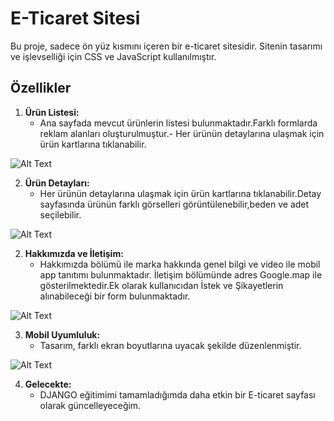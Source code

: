



# E-Ticaret Sitesi

Bu proje, sadece ön yüz kısmını içeren bir e-ticaret sitesidir. Sitenin tasarımı ve işlevselliği için CSS ve JavaScript kullanılmıştır.

## Özellikler

1. **Ürün Listesi:**
   - Ana sayfada mevcut ürünlerin listesi bulunmaktadır.Farklı formlarda reklam alanları oluşturulmuştur.- Her ürünün detaylarına ulaşmak için ürün kartlarına tıklanabilir.

![Alt Text](e-commerce1.gif)

2. **Ürün Detayları:**
   - Her ürünün detaylarına ulaşmak için ürün kartlarına tıklanabilir.Detay sayfasında ürünün farklı görselleri görüntülenebilir,beden ve adet seçilebilir.
  
![Alt Text](e-commerce2.gif)

2. **Hakkımızda ve İletişim:**
   - Hakkımızda bölümü ile marka hakkında genel bilgi ve video ile mobil app tanıtımı bulunmaktadır. İletişim bölümünde adres Google.map ile gösterilmektedir.Ek olarak kullanıcıdan İstek ve Şikayetlerin alınabileceği bir form bulunmaktadır.
  
![Alt Text](e-commerce4.gif)

3. **Mobil Uyumluluk:**
   - Tasarım, farklı ekran boyutlarına uyacak şekilde düzenlenmiştir.
  
![Alt Text](e-commerce3.gif)

4. **Gelecekte:**
   - DJANGO eğitimimi tamamladığımda daha etkin bir E-ticaret sayfası olarak güncelleyeceğim.
  
